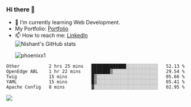 ### Hi there 👋

<!--
**phoenixx1/phoenixx1** is a ✨ _special_ ✨ repository because its `README.md` (this file) appears on your GitHub profile.

Here are some ideas to get you started:

- 🔭 I’m currently working on ...
- 🌱 I’m currently learning ...
- 👯 I’m looking to collaborate on ...
- 🤔 I’m looking for help with ...
- 💬 Ask me about ...
- 📫 How to reach me: ...
- 😄 Pronouns: ...
- ⚡ Fun fact: ...
-->
- 🌱 I’m currently learning Web Development.
- My Portfolio: [Portfolio](https://phoenixx1.github.io/)
- 📫 How to reach me: [LinkedIn](https://www.linkedin.com/in/nishant-saxena-2609/)  
![Nishant's GitHub stats](https://github-readme-stats.vercel.app/api?username=phoenixx1&count_private=true)<p><img align="center" src="https://github-readme-streak-stats.herokuapp.com/?user=phoenixx1&" alt="phoenixx1" /></p>  
<!--START_SECTION:waka-->
```text
Other           2 hrs 25 mins   █████████████░░░░░░░░░░░░   52.13 % 
OpenEdge ABL    1 hr 22 mins    ███████▒░░░░░░░░░░░░░░░░░   29.54 % 
Twig            15 mins         █▒░░░░░░░░░░░░░░░░░░░░░░░   05.66 % 
YAML            15 mins         █▒░░░░░░░░░░░░░░░░░░░░░░░   05.41 % 
Apache Config   8 mins          ▓░░░░░░░░░░░░░░░░░░░░░░░░   02.95 % 
```
<!--END_SECTION:waka-->

![](https://komarev.com/ghpvc/?username=phoenixx1&style=plastic)

<!-- ![Visitor Count](https://profile-counter.glitch.me/phoenixx1/count.svg) -->

